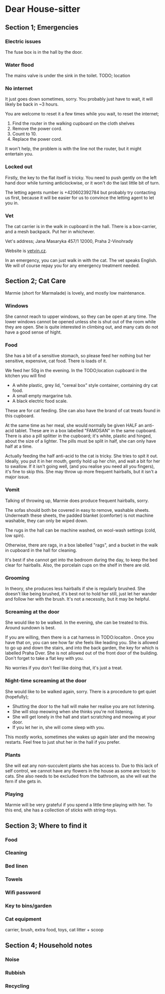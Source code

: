 # Dear House-sitter


## Section 1; Emergencies

### Electric issues
The fuse box is in the hall by the door.

### Water flood
The mains valve is under the sink in the toilet.
TODO; location

### No internet

It just goes down sometimes, sorry. 
You probably just have to wait, it will likely be back in
~3 hours. 

You are welcome to reset it a few times while you wait,
to reset the internet;
1. Find the router in the walking cupboard on the cloth shelves
2. Remove the power cord.
3. Count to 10.
4. Replace the power cord.

It won't help, the problem is with the line not the router,
but it might entertain you.


### Locked out

Firstly, the key to the flat itself is tricky. 
You need to push gently on the left hand door while turning anticlockwise,
or it won't do the last little bit of turn.

The letting agents number is +420602392784 but probably try contacting us first,
because it will be easier for us to convince the letting agent to let you in.


### Vet

The cat carrier is in the walk in cupboard in the hall.
There is a box-carrier, and a mesh backpack.
Put her in whichever.

Vet's address;
    Jana Masaryka 457/1
    12000,
    Praha 2-Vinohrady

Website is [vetvin.cz](vetvin.cz).

In an emergency, you can just walk in with the cat.
The vet speaks English.
We will of course repay you for any emergency treatment needed.

## Section 2; Cat Care

Marmie (short for Marmalade) is lovely, and mostly low maintenance.


### Windows

She cannot reach to upper windows, so they can be open at any time.
The lower windows cannot be opened unless she is shut out of the room
while they are open.
She is quite interested in climbing out, and many cats
do not have a good sense of hight.

### Food

She has a bit of a sensitive stomach, so please feed her nothing but
her sensitive, expensive, cat food. There is loads of it.


We feed her 50g in the evening.
In the TODO;location cupboard in the kitchen you will find
- A white plastic, grey lid, "cereal box" style container, containing dry cat food.
- A small empty margarine tub.
- A black electric food scale.

These are for cat feeding.
She can also have the brand of cat treats found in this cupboard.

At the same time as her meal, she would normally be given HALF an anti-acid tablet.
These are in a box labelled "FAMOSAN" in the same cupboard.
There is also a pill splitter in the cupboard; it's white, plastic and hinged,
about the size of a lighter.
The pills must be split in half, she can only have half at a time.

Actually feeding the half anti-acid to the cat is tricky.
She tries to spit it out.
Ideally, you put it in her mouth, gently hold up her chin,
and wait a bit for her to swallow.
If it isn't going well, (and you realise you need all you fingers),
it's fine to skip this.
She may throw up more frequent hairballs, but it isn't a major issue.

### Vomit

Talking of throwing up, Marmie does produce frequent hairballs, sorry.

The sofas should both be covered in easy to remove, washable sheets.
Underneath these sheets, the padded blanket (comforter) is not machine washable,
they can only be wiped down.

The rugs in the hall can be machine washed, on wool-wash settings (cold, low spin).

Otherwise, there are rags, in a box labelled "rags", and a bucket in the walk in cupboard in the hall for cleaning.

It's best if she cannot get into the bedroom during the day, 
to keep the bed clear for hairballs.
Also, the porcelain cups on the shelf in there are old.


### Grooming

In theory, she produces less hairballs if she is regularly brushed.
She doesn't like being brushed, it's best not to hold her still,
just let her wander and follow her with the brush.
It's not a necessity, but it may be helpful.

### Screaming at the door

She would like to be walked. 
In the evening, she can be treated to this.
Around sundown is best.

If you are willing, then there is a cat harness in TODO:locaiton .
Once you have that on, you can see how far she feels like leading you.
She is allowed to go up and down the stairs, and into the back garden,
the key for which is labelled Praha Dver.
She is not allowed out of the front door of the building.
Don't forget to take a flat key with you.

No worries if you don't feel like doing that, it's just a treat.


### Night-time screaming at the door

She would like to be walked again, sorry.
There is a procedure to get quiet (hopefully);

- Shutting the door to the hall will make her realise you are not listening.
- She will stop meowing when she thinks you're not listening.
- She will get lonely in the hall and start scratching and meowing at your door.
- If you let her in, she will come sleep with you.

This mostly works, sometimes she wakes up again later and the meowing restarts.
Feel free to just shut her in the hall if you prefer.

### Plants

She will eat any non-succulent plants she has access to.
Due to this lack of self control, we cannot have any flowers in the house as some are toxic to cats.
She also needs to be excluded from the bathroom, as she will eat the fern if she gets in.

### Playing

Marmie will be very grateful if you spend a little time playing with her.
To this end, she has a collection of sticks with string-toys.

## Section 3; Where to find it

### Food
### Cleaning
### Bed linen
### Towels
### Wifi password
### Key to bins/garden
### Cat equipment
carrier, brush, extra food, toys, cat litter + scoop
## Section 4; Household notes

### Noise

### Rubbish

### Recycling
